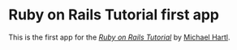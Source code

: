 # Ruby on Rails Tutorial first app

This is the first app for the [*Ruby on Rails Tutorial*](http://railstutorial.org) by [Michael Hartl](http://michaelhartl.com).